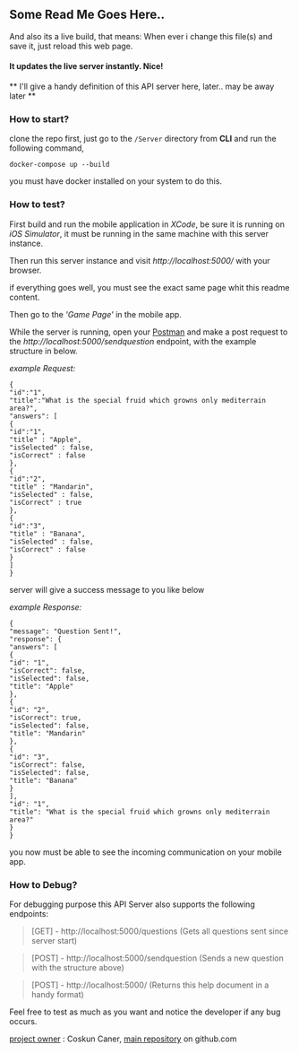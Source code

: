 
## Some Read Me Goes Here..
And also its a live build, that means: When ever i change this file(s) and save it, just reload this web page.
#### It updates the live server instantly. Nice!

** I'll give a handy definition of this API server here, later.. may be away later **


### How to start?
clone the repo first,
just go to the `/Server` directory from **CLI** and run the following command,

`docker-compose up --build`

you must have docker installed on your system to do this.



### How to test?

First build and run the mobile application in *XCode*, be sure it is running on *iOS Simulator*, it must be running in the same machine with this server instance. 

Then run this server instance and visit *http://localhost:5000/* with your browser. 

if everything goes well, you must see the exact same page whit this readme content.

Then go to the *'Game Page'* in the mobile app.

While the server is running, open your [Postman](https://www.getpostman.com/) and make a post request to the *http://localhost:5000/sendquestion* endpoint, with the example structure in below.

*example Request:*
```
{
"id":"1",
"title":"What is the special fruid which growns only mediterrain area?",
"answers": [
{
"id":"1",
"title" : "Apple",
"isSelected" : false,
"isCorrect" : false
},
{
"id":"2",
"title" : "Mandarin",
"isSelected" : false,
"isCorrect" : true
},
{
"id":"3",
"title" : "Banana",
"isSelected" : false,
"isCorrect" : false
}
]
}
```


server will give a success message to you like below

*example Response:*
```
{
"message": "Question Sent!",
"response": {
"answers": [
{
"id": "1",
"isCorrect": false,
"isSelected": false,
"title": "Apple"
},
{
"id": "2",
"isCorrect": true,
"isSelected": false,
"title": "Mandarin"
},
{
"id": "3",
"isCorrect": false,
"isSelected": false,
"title": "Banana"
}
],
"id": "1",
"title": "What is the special fruid which growns only mediterrain area?"
}
}
```


you now must be able to see the incoming communication on your mobile app. 

### How to Debug?

For debugging purpose this API Server also supports the following endpoints:

> [GET]  - http://localhost:5000/questions
(Gets all questions sent since server start)

> [POST] - http://localhost:5000/sendquestion
(Sends a new question with the structure above)

> [POST] - http://localhost:5000/
(Returns this help document in a handy format)

Feel free to test as much as you want and notice the developer if any bug occurs.

[project owner](https://github.com/coshkun) : Coskun Caner,
[main repository](https://github.com/coshkun/Questify) on github.com
